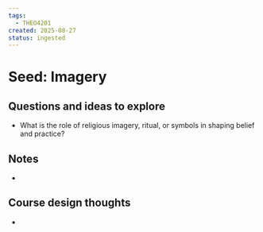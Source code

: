 ```yaml
---
tags:
  - THEO4201
created: 2025-08-27
status: ingested
---
```


# Seed: Imagery
## Questions and ideas to explore
- What is the role of religious imagery, ritual, or symbols in shaping belief and practice?

## Notes
- 

## Course design thoughts
- 